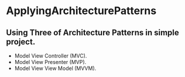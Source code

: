 # ApplyingArchitecturePatterns
## Using Three of Architecture Patterns in simple project.
- Model View Controller (MVC).
- Model View Presenter (MVP).
- Model View View Model (MVVM).

